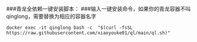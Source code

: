 ###青龙全依赖一键安装脚本：
###输入一键安装命令，如果你的青龙容器不叫 qinglong，需要替换为相应的容器名字


```shell
docker exec -it qinglong bash -c  "$(curl -fsSL https://raw.githubusercontent.com/xiaoyouke01/ql/main/ql.sh)"
```
